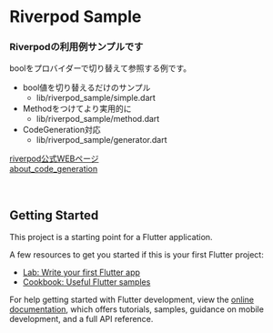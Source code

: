 # Riverpod Sample

### Riverpodの利用例サンプルです  

boolをプロバイダーで切り替えて参照する例です。   
- bool値を切り替えるだけのサンプル  
    - lib/riverpod_sample/simple.dart  
- Methodをつけてより実用的に  
    - lib/riverpod_sample/method.dart
- CodeGeneration対応  
    - lib/riverpod_sample/generator.dart 

[riverpod公式WEBページ](https://riverpod.dev/)  
[about_code_generation](https://riverpod.dev/docs/concepts/about_code_generation)

<br>

## Getting Started

This project is a starting point for a Flutter application.

A few resources to get you started if this is your first Flutter project:

- [Lab: Write your first Flutter app](https://docs.flutter.dev/get-started/codelab)
- [Cookbook: Useful Flutter samples](https://docs.flutter.dev/cookbook)

For help getting started with Flutter development, view the
[online documentation](https://docs.flutter.dev/), which offers tutorials,
samples, guidance on mobile development, and a full API reference.
